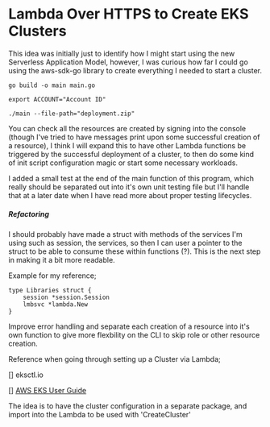 # Lambda Over HTTPS to Create EKS Clusters

This idea was initially just to identify how I might start using the new Serverless Application Model, however, I was curious how far I could go using the aws-sdk-go library to create everything I needed to start a cluster.

`go build -o main main.go`

`export ACCOUNT="Account ID"`

`./main --file-path="deployment.zip"`

You can check all the resources are created by signing into the console (though I've tried to have messages print upon some successful creation of a resource), I think I will expand this to have other Lambda functions be triggered by the successful deployment of a cluster, to then do some kind of init script configuration magic or start some necessary workloads.

I added a small test at the end of the main function of this program, which really should be separated out into it's own unit testing file but I'll handle that at a later date when I have read more about proper testing lifecycles.

##### Refactoring

I should probably have made a struct with methods of the services I'm using such as session, the services, so then I can user a pointer to the struct to be able to consume these within functions (?). This is the next step in making it a bit more readable.

Example for my reference;

```
type Libraries struct {
    session *session.Session
    lmbsvc *lambda.New
}
```

Improve error handling and separate each creation of a resource into it's own function to give more flexbility on the CLI to skip role or other resource creation.

Reference when going through setting up a Cluster via Lambda;

[] eksctl.io

[] [AWS EKS User Guide](https://docs.aws.amazon.com/eks/latest/userguide/getting-started.html)

The idea is to have the cluster configuration in a separate package, and import into the Lambda to be used with 'CreateCluster'
